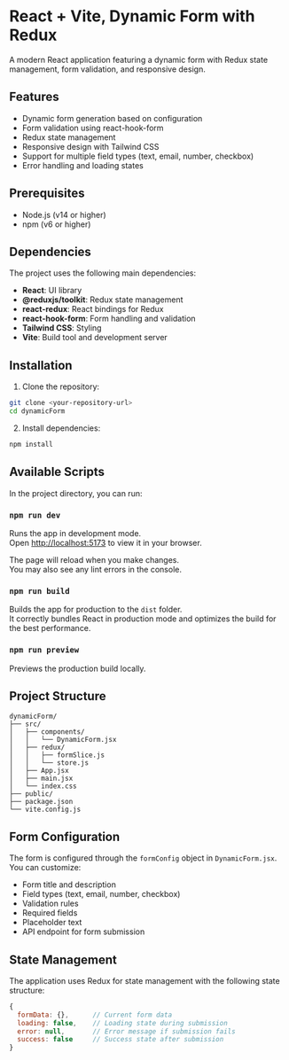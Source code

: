 # React + Vite,  Dynamic Form with Redux

A modern React application featuring a dynamic form with Redux state management, form validation, and responsive design.

## Features

- Dynamic form generation based on configuration
- Form validation using react-hook-form
- Redux state management
- Responsive design with Tailwind CSS
- Support for multiple field types (text, email, number, checkbox)
- Error handling and loading states

## Prerequisites

- Node.js (v14 or higher)
- npm (v6 or higher)

## Dependencies

The project uses the following main dependencies:

- **React**: UI library
- **@reduxjs/toolkit**: Redux state management
- **react-redux**: React bindings for Redux
- **react-hook-form**: Form handling and validation
- **Tailwind CSS**: Styling
- **Vite**: Build tool and development server

## Installation

1. Clone the repository:
```bash
git clone <your-repository-url>
cd dynamicForm
```

2. Install dependencies:
```bash
npm install
```

## Available Scripts

In the project directory, you can run:

### `npm run dev`

Runs the app in development mode.\
Open [http://localhost:5173](http://localhost:5173) to view it in your browser.

The page will reload when you make changes.\
You may also see any lint errors in the console.

### `npm run build`

Builds the app for production to the `dist` folder.\
It correctly bundles React in production mode and optimizes the build for the best performance.

### `npm run preview`

Previews the production build locally.

## Project Structure

```
dynamicForm/
├── src/
│   ├── components/
│   │   └── DynamicForm.jsx
│   ├── redux/
│   │   ├── formSlice.js
│   │   └── store.js
│   ├── App.jsx
│   ├── main.jsx
│   └── index.css
├── public/
├── package.json
└── vite.config.js
```

## Form Configuration

The form is configured through the `formConfig` object in `DynamicForm.jsx`. You can customize:

- Form title and description
- Field types (text, email, number, checkbox)
- Validation rules
- Required fields
- Placeholder text
- API endpoint for form submission

## State Management

The application uses Redux for state management with the following state structure:

```javascript
{
  formData: {},      // Current form data
  loading: false,    // Loading state during submission
  error: null,       // Error message if submission fails
  success: false     // Success state after submission
}
```
